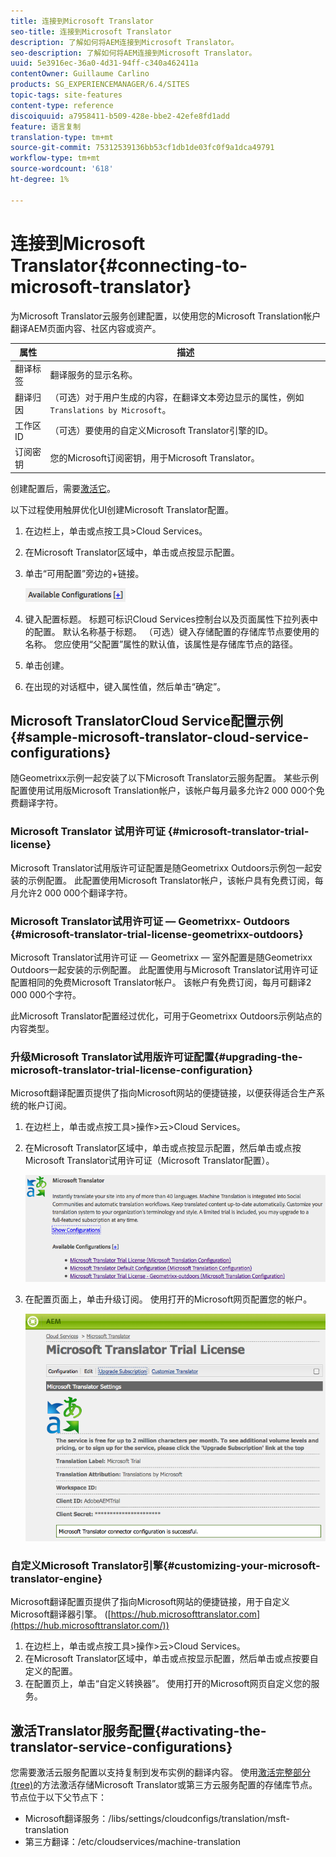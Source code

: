 ```yaml
---
title: 连接到Microsoft Translator
seo-title: 连接到Microsoft Translator
description: 了解如何将AEM连接到Microsoft Translator。
seo-description: 了解如何将AEM连接到Microsoft Translator。
uuid: 5e3916ec-36a0-4d31-94ff-c340a462411a
contentOwner: Guillaume Carlino
products: SG_EXPERIENCEMANAGER/6.4/SITES
topic-tags: site-features
content-type: reference
discoiquuid: a7958411-b509-428e-bbe2-42efe8fd1add
feature: 语言复制
translation-type: tm+mt
source-git-commit: 75312539136bb53cf1db1de03fc0f9a1dca49791
workflow-type: tm+mt
source-wordcount: '618'
ht-degree: 1%

---
```



# 连接到Microsoft Translator{#connecting-to-microsoft-translator}

为Microsoft Translator云服务创建配置，以使用您的Microsoft Translation帐户翻译AEM页面内容、社区内容或资产。

| 属性 | 描述 |
|---|---|
| 翻译标签 | 翻译服务的显示名称。 |
| 翻译归因 | （可选）对于用户生成的内容，在翻译文本旁边显示的属性，例如`Translations by Microsoft`。 |
| 工作区ID | （可选）要使用的自定义Microsoft Translator引擎的ID。 |
| 订阅密钥 | 您的Microsoft订阅密钥，用于Microsoft Translator。 |

创建配置后，需要[激活它](/help/sites-administering/tc-msconf.md#activating-the-translator-service-configurations)。

以下过程使用触屏优化UI创建Microsoft Translator配置。

1. 在边栏上，单击或点按工具>Cloud Services。
1. 在Microsoft Translator区域中，单击或点按显示配置。
1. 单击“可用配置”旁边的+链接。

   ![chlimage_1-382](assets/chlimage_1-382.png)

1. 键入配置标题。 标题可标识Cloud Services控制台以及页面属性下拉列表中的配置。 默认名称基于标题。 （可选）键入存储配置的存储库节点要使用的名称。 您应使用“父配置”属性的默认值，该属性是存储库节点的路径。
1. 单击创建。
1. 在出现的对话框中，键入属性值，然后单击“确定”。

## Microsoft TranslatorCloud Service配置示例{#sample-microsoft-translator-cloud-service-configurations}

随Geometrixx示例一起安装了以下Microsoft Translator云服务配置。 某些示例配置使用试用版Microsoft Translation帐户，该帐户每月最多允许2 000 000个免费翻译字符。

### Microsoft Translator 试用许可证 {#microsoft-translator-trial-license}

Microsoft Translator试用版许可证配置是随Geometrixx Outdoors示例包一起安装的示例配置。 此配置使用Microsoft Translator帐户，该帐户具有免费订阅，每月允许2 000 000个翻译字符。

### Microsoft Translator试用许可证 — Geometrixx- Outdoors {#microsoft-translator-trial-license-geometrixx-outdoors}

Microsoft Translator试用许可证 — Geometrixx — 室外配置是随Geometrixx Outdoors一起安装的示例配置。 此配置使用与Microsoft Translator试用许可证配置相同的免费Microsoft Translator帐户。 该帐户有免费订阅，每月可翻译2 000 000个字符。

此Microsoft Translator配置经过优化，可用于Geometrixx Outdoors示例站点的内容类型。

### 升级Microsoft Translator试用版许可证配置{#upgrading-the-microsoft-translator-trial-license-configuration}

Microsoft翻译配置页提供了指向Microsoft网站的便捷链接，以便获得适合生产系统的帐户订阅。

1. 在边栏上，单击或点按工具>操作>云>Cloud Services。
1. 在Microsoft Translator区域中，单击或点按显示配置，然后单击或点按Microsoft Translator试用许可证（Microsoft Translator配置）。

   ![chlimage_1-383](assets/chlimage_1-383.png)

1. 在配置页面上，单击升级订阅。 使用打开的Microsoft网页配置您的帐户。

   ![chlimage_1-384](assets/chlimage_1-384.png)

### 自定义Microsoft Translator引擎{#customizing-your-microsoft-translator-engine}

Microsoft翻译配置页提供了指向Microsoft网站的便捷链接，用于自定义Microsoft翻译器引擎。 ([https://hub.microsofttranslator.com](https://hub.microsofttranslator.com/))

1. 在边栏上，单击或点按工具>操作>云>Cloud Services。
1. 在Microsoft Translator区域中，单击或点按显示配置，然后单击或点按要自定义的配置。
1. 在配置页上，单击“自定义转换器”。 使用打开的Microsoft网页自定义您的服务。

## 激活Translator服务配置{#activating-the-translator-service-configurations}

您需要激活云服务配置以支持复制到发布实例的翻译内容。 使用[激活完整部分(tree)](/help/sites-authoring/publishing-pages.md#publishing-and-unpublishing-a-tree)的方法激活存储Microsoft Translator或第三方云服务配置的存储库节点。 节点位于以下父节点下：

* Microsoft翻译服务：/libs/settings/cloudconfigs/translation/msft-translation
* 第三方翻译：/etc/cloudservices/machine-translation

